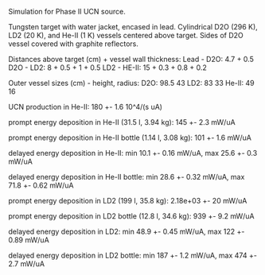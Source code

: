 Simulation for Phase II UCN source.

Tungsten target with water jacket, encased in lead.
Cylindrical D2O (296 K), LD2 (20 K), and He-II (1 K) vessels centered above target.
Sides of D2O vessel covered with graphite reflectors.

Distances above target (cm) + vessel wall thickness:
Lead - D2O: 4.7 + 0.5
D2O - LD2: 8 + 0.5 + 1 + 0.5
LD2 - HE-II: 15 + 0.3 + 0.8 + 0.2

Outer vessel sizes (cm) - height, radius:
D2O: 98.5 43
LD2: 83 33
He-II: 49 16

UCN production in He-II:
180 +- 1.6 10^4/(s uA)

prompt energy deposition in He-II (31.5 l, 3.94 kg):
145 +- 2.3 mW/uA

prompt energy deposition in He-II bottle (1.14 l, 3.08 kg):
101 +- 1.6 mW/uA

delayed energy deposition in He-II:
min 10.1 +- 0.16 mW/uA, max 25.6 +- 0.3 mW/uA

delayed energy deposition in He-II bottle:
min 28.6 +- 0.32 mW/uA, max 71.8 +- 0.62 mW/uA

prompt energy deposition in LD2 (199 l, 35.8 kg):
2.18e+03 +- 20 mW/uA

prompt energy deposition in LD2 bottle (12.8 l, 34.6 kg):
939 +- 9.2 mW/uA

delayed energy deposition in LD2:
min 48.9 +- 0.45 mW/uA, max 122 +- 0.89 mW/uA

delayed energy deposition in LD2 bottle:
min 187 +- 1.2 mW/uA, max 474 +- 2.7 mW/uA

